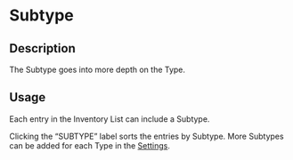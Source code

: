 # Subtype

## Description

The Subtype goes into more depth on the Type. 

## Usage

Each entry in the Inventory List can include a Subtype.

Clicking the “SUBTYPE” label sorts the entries by Subtype. More Subtypes can be added for each Type in the [Settings](87_subtypes_form.md).
